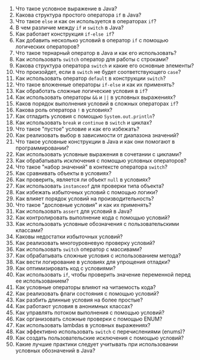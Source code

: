1. Что такое условное выражение в Java?
2. Какова структура простого оператора `if` в Java?
3. Что такое `else` и как он используется в операторах `if`?
4. В чем различие между `if` и `switch` в Java?
5. Как работает конструкция `if-else if`?
6. Как добавить несколько условий в оператор `if` с помощью логических операторов?
7. Что такое тернарный оператор в Java и как его использовать?
8. Как использовать `switch` оператор для работы с строками?
9. Какова структура оператора `switch` и какие его основные элементы?
10. Что произойдет, если в `switch` не будет соответствующего `case`?
11. Как использовать оператор `default` в конструкции `switch`?
12. Что такое вложенные операторы `if-else` и как их применять?
13. Как обработать сложные логические условия в `if`?
14. Как использовать операторы `&&` и `||` в условных выражениях?
15. Каков порядок выполнения условий в сложных операторах `if`?
16. Какова роль оператора `!` в условиях?
17. Как отладить условия с помощью `System.out.println`?
18. Как использовать `break` и `continue` в `switch` и циклах?
19. Что такое "пустое" условие и как его избежать?
20. Как реализовать выбор в зависимости от диапазона значений?
21. Что такое условные конструкции в Java и как они помогают в программировании?
22. Как использовать условные выражения в сочетании с циклами?
23. Как обрабатывать исключения с помощью условных операторов?
24. Что такое "набор значений" в контексте оператора `switch`?
25. Как сравнивать объекты в условиях?
26. Как проверить, является ли объект `null` в условиях?
27. Как использовать `instanceof` для проверки типа объекта?
28. Как избежать избыточных условий с помощью логики?
29. Как влияет порядок условий на производительность?
30. Что такое "дословные условия" и как их применять?
31. Как использовать `assert` для условий в Java?
32. Как контролировать выполнение кода с помощью условий?
33. Как использовать условные обозначения с пользовательскими классами?
34. Каковы недостатки избыточных условий?
35. Как реализовать многоуровневую проверку условий?
36. Как использовать `switch` оператор с массивами?
37. Как обрабатывать сложные условия с использованием метода?
38. Как вести логирование в условиях для упрощения отладки?
39. Как оптимизировать код с условиями?
40. Как использовать `if`, чтобы проверить значение переменной перед ее использованием?
41. Как условные операторы влияют на читаемость кода?
42. Как реализовать флаги состояния с помощью условий?
43. Как разбить длинные условия на более простые?
44. Как работают условия в анонимных классах?
45. Как управлять потоком выполнения с помощью условий?
46. Как организовать сложные проверки с помощью ENUM?
47. Как использовать lambdas в условных выражениях?
48. Как эффективно использовать `switch` с перечислениями (enums)?
49. Как создать пользовательские исключения с помощью условий?
50. Какие лучшие практики следует учитывать при использовании условных обозначений в Java?